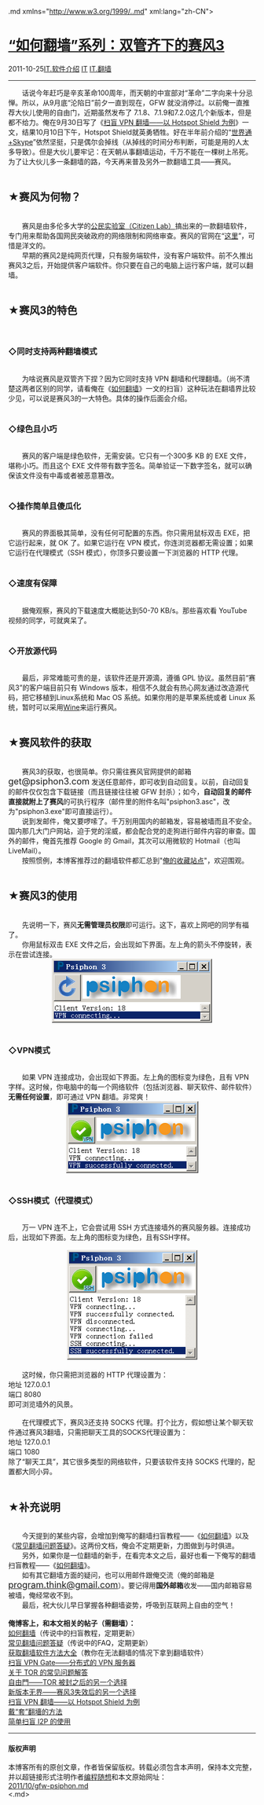 <!DOCTYPE.md>
.md xmlns="http://www.w3.org/1999/..md" xml:lang="zh-CN">
<head>
<meta http-equiv="Content-Type" content="text.md; charset=utf-8" />
<meta name="generator" content="Python script by program.think@gmail.com" />
<meta name="provider" content="program-think.blogspot.com" />
<link type="text/css" rel="stylesheet" href="../../css/program-think.css" />
<title>“如何翻墙”系列：双管齐下的赛风3 - 编程随想的博客</title>
</head>
<body>
<div id="main" style="width:100%;">
<h1><a href="../../index.md" title="回到首页">“如何翻墙”系列：双管齐下的赛风3</a></h1>
<div class="post-info"><span class="date-header">2011-10-25</span><a href="../../tags/IT.E8BDAFE4BBB6E4BB8BE7BB8D.md" class="tag">IT.软件介绍</a> <a href="../../tags/IT.md" class="tag">IT</a> <a href="../../tags/IT.E7BFBBE5A299.md" class="tag">IT.翻墙</a> </div>
<hr>
<div class="post">
&#12288;&#12288;话说今年赶巧是辛亥革命100周年，而天朝的中宣部对“革命”二字向来十分忌惮。所以，从9月底“沦陷日”前夕一直到现在，GFW 就没消停过。以前俺一直推荐大伙儿使用的自由门，近期虽然发布了 7.1.8、7.1.9和7.2.0这几个新版本，但是都不给力。俺在9月30日写了《<a href="../../2011/09/gfw-vpn-hotspot-shield.md">扫盲 VPN 翻墙——以 Hotspot Shield 为例</a>》一文，结果10月10日下午，Hotspot Shield就英勇牺牲。好在半年前介绍的“<a href="../../2011/05/through-gfw-with-skype.md">世界通+Skype</a>”依然坚挺，只是偶尔会掉线（从掉线的时间分布判断，可能是用的人太多导致）。但是大伙儿要牢记：在天朝从事翻墙运动，千万不能在一棵树上吊死。为了让大伙儿多一条翻墙的路，今天再来普及另外一款翻墙工具——赛风。<a name='more'></a><!--program-think--><br /><br /><h2>★赛风为何物？</h2><br />&#12288;&#12288;赛风是由多伦多大学的<a href="http://citizenlab.org/" target="_blank" rel="nofollow">公民实验室（Citizen Lab）</a>搞出来的一款翻墙软件，专门用来帮助各国网民突破政府的网络限制和网络审查。赛风的官网在“<a href="http://psiphon.ca/" target="_blank" rel="nofollow">这里</a>”，可惜是洋文的。<br />&#12288;&#12288;早期的赛风2是纯网页代理，只有服务端软件，没有客户端软件。前不久推出赛风3之后，开始提供客户端软件。你只要在自己的电脑上运行客户端，就可以翻墙。<br /><br /><h2>★赛风3的特色</h2><br /><h3>◇同时支持两种翻墙模式</h3><br />&#12288;&#12288;为啥说赛风是双管齐下捏？因为它同时支持 VPN 翻墙和代理翻墙。（尚不清楚这两者区别的同学，请看俺在《<a href="../../2009/05/how-to-break-through-gfw.md">如何翻墙</a>》一文的扫盲）这种玩法在翻墙界比较少见，可以说是赛风3的一大特色。具体的操作后面会介绍。<br /><br /><h3>◇绿色且小巧</h3><br />&#12288;&#12288;赛风的客户端是绿色软件，无需安装。它只有一个300多 KB 的 EXE 文件，堪称小巧。而且这个 EXE 文件带有数字签名。简单验证一下数字签名，就可以确保该文件没有中毒或者被恶意篡改。<br /><br /><h3>◇操作简单且傻瓜化</h3><br />&#12288;&#12288;赛风的界面极其简单，没有任何可配置的东西。你只需用鼠标双击 EXE，把它运行起来，就 OK 了。如果它运行在 VPN 模式，你连浏览器都无需设置；如果它运行在代理模式（SSH 模式），你顶多只要设置一下浏览器的 HTTP 代理。<br /><br /><h3>◇速度有保障</h3><br />&#12288;&#12288;据俺观察，赛风的下载速度大概能达到50-70 KB/s。那些喜欢看 YouTube 视频的同学，可就爽呆了。<br /><br /><h3>◇开放源代码</h3><br />&#12288;&#12288;最后，非常难能可贵的是，该软件还是开源滴，遵循 GPL 协议。虽然目前“赛风3”的客户端目前只有 Windows 版本，相信不久就会有热心网友通过改造源代码，把它移植到Linux系统和 Mac OS 系统。如果你用的是苹果系统或者 Linux 系统，暂时可以采用<a href="http://www.winehq.org/" target="_blank" rel="nofollow">Wine</a>来运行赛风。<br /><br /><h2>★赛风软件的获取</h2><br />&#12288;&#12288;赛风3的获取，也很简单。你只需往赛风官网提供的邮箱 <font size="4">get@psiphon3.com</font> 发送任意邮件，即可收到自动回复。以前，自动回复的邮件仅仅包含下载链接（而且链接往往被 GFW 封杀）；如今，<b>自动回复的邮件直接就附上了赛风</b>的可执行程序（邮件里的附件名叫"psiphon3.asc"，改为"psiphon3.exe"即可直接运行）。<br />&#12288;&#12288;说到发邮件，俺又要啰嗦了。千万别用国内的邮箱发，容易被墙而且不安全。国内那几大门户网站，迫于党的淫威，都会配合党的走狗进行邮件内容的审查。国外的邮件，俺首先推荐 Google 的 Gmail，其次可以用微软的 Hotmail（也叫 LiveMail）。<br />&#12288;&#12288;按照惯例，本博客推荐过的翻墙软件都汇总到"<a href="https://code.google.com/p/program-think/wiki/Software" target="_blank">俺的收藏站点</a>"，欢迎围观。<br /><br /><h2>★赛风3的使用</h2><br />&#12288;&#12288;先说明一下，赛风<b>无需管理员权限</b>即可运行。这下，喜欢上网吧的同学有福了。<br />&#12288;&#12288;你用鼠标双击 EXE 文件之后，会出现如下界面。左上角的箭头不停旋转，表示在尝试连接。<br /><center><img src="../../images/2011/10/r_Rt2wpOm5GqXKJzRQnVGlhwHpqx0RvSGTTt1QRC0vNNpZYo5XzBxkNHr0jAmkUPdjFWNuveo23R5wk4n4hn9Ckd1GB8J2sboIKJ3M7oRVs_Oe4ROt6t09ZjCvKorsuKlmQ" alt="不见图 请翻墙"></center><br /><h3>◇VPN模式</h3><br />&#12288;&#12288;如果 VPN 连接成功，会出现如下界面。左上角的图标变为绿色，且有 VPN 字样。这时候，你电脑中的每一个网络软件（包括浏览器、聊天软件、邮件软件）<b>无需任何设置</b>，即可通过 VPN 翻墙。非常爽！<br /><center><img src="../../images/2011/10/PHj9r-uhPmVuN-b-BxFknhWeSCERoVdi-MfbUab2F0-59Tbh3dturUtH2rgadXXVuHm7QSpwdrqxm1rcIy9Zwgy5_ecZP5grSAPaASlLSadXhhk6Hf408ndHbi7XQ81QktA" alt="不见图 请翻墙"></center><br /><h3>◇SSH模式（代理模式）</h3><br />&#12288;&#12288;万一 VPN 连不上，它会尝试用 SSH 方式连接墙外的赛风服务器。连接成功后，出现如下界面。左上角的图标变为绿色，且有SSH字样。<br /><br /><center><img src="../../images/2011/10/2mgqIJmb7MiYvNxKq15qca6EM0gtpIR3WaOca9xi0YtaHvQxQNpOMpA8h0R6sh4tFOppCyEtRqcVjlQoDHep6sWi0HqU8GLHLGSOl8wk3jSWNP_kxYRUH_f06TqPuRLutPY" alt="不见图 请翻墙"></center><br />&#12288;&#12288;这时候，你只需把浏览器的 HTTP 代理设置为：<br />地址 127.0.0.1<br />端口 8080<br />即可浏览墙外的风景。<br /><br />&#12288;&#12288;在代理模式下，赛风3还支持 SOCKS 代理。打个比方，假如想让某个聊天软件通过赛风3翻墙，只需把聊天工具的SOCKS代理设置为：<br />地址 127.0.0.1<br />端口 1080<br />除了“聊天工具”，其它很多类型的网络软件，只要该软件支持 SOCKS 代理的，配置都大同小异。<br /><br /><h2>★补充说明</h2><br />&#12288;&#12288;今天提到的某些内容，会增加到俺写的翻墙扫盲教程——《<a href="../../2009/05/how-to-break-through-gfw.md">如何翻墙</a>》以及《<a href="../../2011/09/gfw-faq.md">常见翻墙问题答疑</a>》。这两份文档，俺会不定期更新，力图做到与时俱进。<br />&#12288;&#12288;另外，如果你是一位翻墙的新手，在看完本文之后，最好也看一下俺写的翻墙扫盲教程——《<a href="../../2009/05/how-to-break-through-gfw.md">如何翻墙</a>》。<br />&#12288;&#12288;如有其它翻墙方面的疑问，也可以用邮件跟俺交流（俺的邮箱是 <font size="4"><a href="mailto:program.think@gmail.com" target="_blank">program.think@gmail.com</a></font>）。要记得用<b>国外邮箱</b>收发——国内邮箱容易被墙，俺经常收不到。<br />&#12288;&#12288;最后，祝大伙儿早日掌握各种翻墙姿势，呼吸到互联网上自由的空气！<br /><br /><b>俺博客上，和本文相关的帖子（需翻墙）：</b><br /><a href="../../2009/05/how-to-break-through-gfw.md">如何翻墙</a>（传说中的扫盲教程，定期更新）<br /><a href="../../2011/09/gfw-faq.md">常见翻墙问题答疑</a>（传说中的FAQ，定期更新）<br /><a href="../../2011/03/how-to-get-gfw-tools.md">获取翻墙软件方法大全</a>（教你在无法翻墙的情况下拿到翻墙软件）<br /><a href="../../2013/04/gfw-vpngate.md">扫盲 VPN Gate——分布式的 VPN 服务器</a><br /><a href="../../2013/11/tor-faq.md">关于 TOR 的常见问题解答</a><br /><a href="../../2010/03/choose-free-gate.md">自由門——TOR 被封之后的另一个选择</a><br /><a href="../../2011/12/gfw-wujie.md">新版本无界——赛风3失效后的另一个选择</a><br /><a href="../../2011/09/gfw-vpn-hotspot-shield.md">扫盲 VPN 翻墙——以 Hotspot Shield 为例</a><br /><a href="../../2009/09/break-through-gfw-with-tor.md">戴“套”翻墻的方法</a><br /><a href="../../2012/06/gfw-i2p.md">简单扫盲 I2P 的使用</a><div class="blogger-post-footer">
</div>
<hr>
<div class="copyright">
<h4>版权声明</h4>
本博客所有的原创文章，作者皆保留版权。转载必须包含本声明，保持本文完整，并以超链接形式注明作者<a href="mailto:program.think@gmail.com">编程随想</a>和本文原始网址：<br>
<a href="2011/10/gfw-psiphon.md">2011/10/gfw-psiphon.md</a>
</div>
</div>
</body>
<.md>
